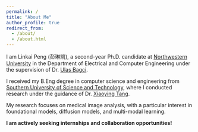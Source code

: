 ```yaml
---
permalink: /
title: "About Me"
author_profile: true
redirect_from: 
  - /about/
  - /about.html
---
```


I am Linkai Peng (彭琳凯), a second-year Ph.D. candidate at [Northwestern University](https://www.northwestern.edu/) in the Department of Electrical and Computer Engineering under the supervision of Dr. [Ulas Bagci](https://scholar.google.com/citations?user=9LUdPM4AAAAJ).

I received my B.Eng degree in computer science and engineering from [Southern University of Science and Technology](https://www.sustech.edu.cn/en/), where I conducted research under the guidance of Dr. [Xiaoying Tang](https://scholar.google.com/citations?user=tQBqcr0AAAAJ).

My research focuses on medical image analysis, with a particular interest in foundational models, diffusion models, and multi-modal learning.

**I am actively seeking internships and collaboration opportunities!**

<!-- News and Updates
====== -->